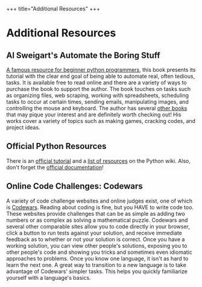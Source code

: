 +++
title="Additional Resources"
+++

# Additional Resources
## Al Sweigart's Automate the Boring Stuff
[A famous resource for beginner python programmers](https://automatetheboringstuff.com/), this book presents its tutorial
with the clear end goal of being able to automate real, often tedious, tasks.
It is available free to read online and there are a variety of ways to purchase the book to support the author.
The book touches on tasks such as organizing files, web scraping, working with spreadsheets,
scheduling tasks to occur at certain times, sending emails, manipulating images, and controlling the mouse and keyboard.
The author has several [other books](https://inventwithpython.com/) that may pique your interest and are definitely worth checking out!
His works cover a variety of topics such as making games, cracking codes, and project ideas.

## Official Python Resources
There is an [official tutorial](https://docs.python.org/3/tutorial/index.html) and a [list of resources](https://wiki.python.org/moin/BeginnersGuide/Programmers)
on the Python wiki. Also, don't forget the [official documentation](https://docs.python.org/3/)!
## Online Code Challenges: Codewars
A variety of code challenge websites and online judges exist, one of which is [Codewars](https://www.codewars.com).
Reading about coding is fine, but you HAVE to write code too.
These websites provide challenges that can be as simple as adding two numbers or as complex as solving
a mathematical puzzle. Codewars and several other comparable sites allow you to code directly in your browser,
click a button to run tests against your solution, and receive immediate feedback as to whether or not your solution is correct.
Once you have a working solution, you can view other people's solutions, exposing you to other people's code and
showing you tricks and sometimes even idiomatic approaches to problems. Once you know one language, it isn't as hard to learn the next one.
A great way to transition to a new language is to take advantage of Codewars' simpler tasks.
This helps you quickly familiarize yourself with a language's basics.
